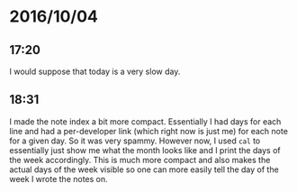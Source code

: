# 2016/10/04

## 17:20

I would suppose that today is a very slow day.

## 18:31

I made the note index a bit more compact. Essentially I had days for each line
and had a per-developer link (which right now is just me) for each note for
a given day. So it was very spammy. However now, I used `cal` to essentially
just show me what the month looks like and I print the days of the week
accordingly. This is much more compact and also makes the actual days of the
week visible so one can more easily tell the day of the week I wrote the notes
on.
